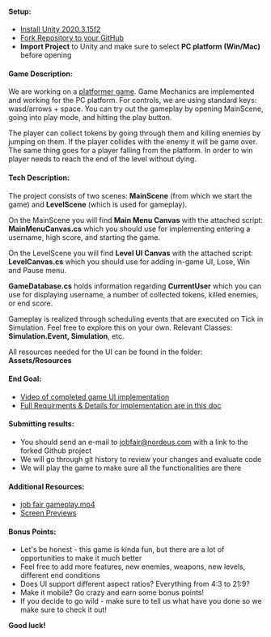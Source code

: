 <h4>Setup:</h4>

- [Install Unity 2020.3.15f2](https://unity3d.com/get-unity/download/archive)
- [Fork Repository to your GitHub](https://github.com/Nordeus/jobfair21-frontend-challange)
- **Import Project** to Unity and make sure to select **PC platform (Win/Mac)** before opening 

<h4>Game Description:</h4>

We are working on a [platformer game](https://assetstore.unity.com/packages/templates/platformer-microgame-151055). Game Mechanics are implemented and working for the PC platform. For controls, we are using standard keys: wasd/arrows + space. You can try out the gameplay by opening MainScene, going into play mode, and hitting the play button.

The player can collect tokens by going through them and killing enemies by jumping on them. If the player collides with the enemy it will be game over. The same thing goes for a player falling from the platform. In order to win player needs to reach the end of the level without dying. 

<h4>Tech Description:</h4> 

The project consists of two scenes: **MainScene** (from which we start the game) and **LevelScene** (which is used for gameplay).

On the MainScene you will find **Main Menu Canvas** with the attached script: **MainMenuCanvas.cs** which you should use for implementing entering a username, high score, and starting the game.

On the LevelScene you will find **Level UI Canvas** with the attached script: **LevelCanvas.cs** which you should use for adding in-game UI, Lose, Win and Pause menu. 

**GameDatabase.cs** holds information regarding **CurrentUser** which you can use for displaying username, a number of collected tokens, killed enemies, or end score.

Gameplay is realized through scheduling events that are executed on Tick in Simulation. Feel free to explore this on your own. Relevant Classes: **Simulation.Event<T>, Simulation**, etc. 

All resources needed for the UI can be found in the folder: **Assets/Resources**

<h4>End Goal:</h4> 

- [Video of completed game UI implementation](https://drive.google.com/file/d/1a0Sw97lHh7eRRrzLEMzPh8SWcipBAmtG/view?usp=sharing)
- [Full Requirments & Details for implementation are in this doc](https://docs.google.com/document/d/1X6sJCYW94YOW_BTJ_G9-5dqPlXWPDp-OFdcrqEkS8gM/edit)

<h4>Submitting results:</h4>

- You should send an e-mail to jobfair@nordeus.com with a link to the forked Github project
- We will go through git history to review your changes and evaluate code
- We will play the game to make sure all the functionalities are there

<h4>Additional Resources:</h4>

- [job fair gameplay.mp4](https://drive.google.com/file/d/1a0Sw97lHh7eRRrzLEMzPh8SWcipBAmtG/view?usp=sharing)
- [Screen Previews](https://drive.google.com/drive/folders/175QLrnE8aIzhR2NF0tb64Ec8NFekZrkc?usp=sharing)

<h4>Bonus Points:</h4>

- Let's be honest - this game is kinda fun, but there are a lot of opportunities to make it much better
- Feel free to add more features, new enemies, weapons, new levels, different end conditions
- Does UI support different aspect ratios? Everything from 4:3 to 21:9? 
- Make it mobile? Go crazy and earn some bonus points! 
- If you decide to go wild - make sure to tell us what have you done so we make sure to check it out! 


**Good luck!**



